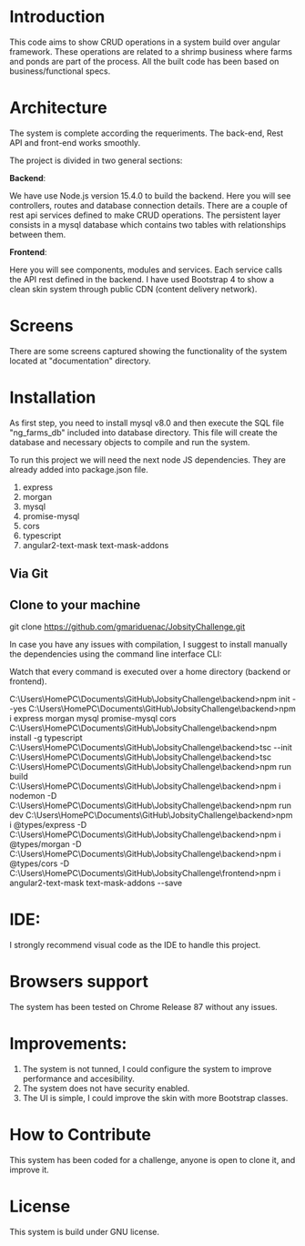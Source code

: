 # Introduction

This code aims to show CRUD operations in a system build over angular framework. These operations are related to a shrimp business where farms and ponds are part of the process. All the built code has been based on
business/functional specs.

# Architecture

The system is complete according the requeriments. The back-end, Rest API and front-end works smoothly.

The project is divided in two general sections:

**Backend**: 

We have use Node.js version 15.4.0 to build the backend. Here you will see controllers, routes and database connection details. There are a couple of rest api services defined to make CRUD operations. The persistent layer 
consists in a mysql database which contains two tables with relationships between them. 

**Frontend**: 

Here you will see components, modules and services. Each service calls the API rest defined in the backend. I have used Bootstrap 4 to show a clean skin system through public CDN (content delivery network).

# Screens

There are some screens captured showing the functionality of the system located at "documentation" directory.

# Installation

As first step, you need to install mysql v8.0 and then execute the SQL file "ng_farms_db" included into database directory. This file will create the database and necessary objects to compile and run the system.

To run this project we will need the next node JS dependencies. They are already added into package.json file.

1. express
2. morgan
3. mysql
4. promise-mysql
5. cors
6. typescript
7. angular2-text-mask text-mask-addons

## Via Git

## Clone to your machine

git clone https://github.com/gmariduenac/JobsityChallenge.git

In case you have any issues with compilation, I suggest to install manually the dependencies using the command line interface CLI:

Watch that every command is executed over a home directory (backend or frontend).

C:\Users\HomePC\Documents\GitHub\JobsityChallenge\backend>npm init --yes
C:\Users\HomePC\Documents\GitHub\JobsityChallenge\backend>npm i express morgan mysql promise-mysql cors
C:\Users\HomePC\Documents\GitHub\JobsityChallenge\backend>npm install -g typescript
C:\Users\HomePC\Documents\GitHub\JobsityChallenge\backend>tsc --init 
C:\Users\HomePC\Documents\GitHub\JobsityChallenge\backend>tsc
C:\Users\HomePC\Documents\GitHub\JobsityChallenge\backend>npm run build
C:\Users\HomePC\Documents\GitHub\JobsityChallenge\backend>npm i nodemon -D
C:\Users\HomePC\Documents\GitHub\JobsityChallenge\backend>npm run dev
C:\Users\HomePC\Documents\GitHub\JobsityChallenge\backend>npm i @types/express -D
C:\Users\HomePC\Documents\GitHub\JobsityChallenge\backend>npm i @types/morgan -D
C:\Users\HomePC\Documents\GitHub\JobsityChallenge\backend>npm i @types/cors -D
C:\Users\HomePC\Documents\GitHub\JobsityChallenge\frontend>npm i angular2-text-mask text-mask-addons --save
 
# IDE: 

I strongly recommend visual code as the IDE to handle this project.

# Browsers support

The system has been tested on Chrome Release 87 without any issues.

# Improvements:

1. The system is not tunned, I could configure the system to improve performance and accesibility.
2. The system does not have security enabled.
3. The UI is simple, I could improve the skin with more Bootstrap classes.

# How to Contribute

This system has been coded for a challenge, anyone is open to clone it, and improve it. 

# License

This system is build under GNU license. 

